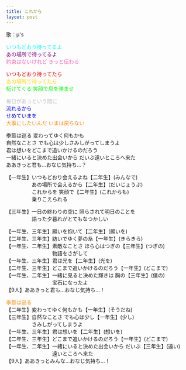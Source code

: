 ```yaml
---
title: これから
layout: post
---
```

歌：μ's

<p><font color="cyan">いつもどおり待ってるよ</font><br />
<font color="purple">あの場所で待ってるよ</font><br />
<font color="hotpink">約束はないけれど きっと伝わる</font></p>

<p><font color="red">いつもどおり待ってたら</font><br />
<font color="gold">あの場所で待ってたら</font><br />
<font color="lime">駈けてくる 笑顔で息を弾ませ</font></p>

<p><font color="silver">毎日があっという間に</font><br />
<font color="blue">流れるから<br />
せめていまを</font><br />
<font color="darkorange">大事にしたいんだ いまは戻らない</font></p>

<p>季節は巡る 変わってゆく何もかも<br />
自然なことさ でも心は少しさみしがってしまうよ<br />
君は想いをどこまで追いかけるのだろう<br />
一緒にいると決めた出会いから だいぶ遠いところへ来た<br />
ああきっと君も…おなじ気持ち…？</p>

<p>【一年生】いつもどおり会えるよね【二年生】(みんなで)<br />
　　　　　あの場所で会えるから【二年生】(だいじょうぶ)<br />
　　　　　これからを 笑顔で【二年生】(これからも)<br />
　　　　　乗りこえられる</p>

<p>【三年生】一日の終わりの空に 照らされて明日のことを<br />
　　　　　語った夕暮れがとてもなつかしい</p>

<p>【一年生、三年生】願いを抱いて【二年生】(願いを)<br />
【二年生、三年生】紡いでゆく夢の糸【一年生】(きらきら)<br />
【一年生、二年生】素敵なことさ ほら心はつぎの【三年生】(つぎの)<br />
　　　　　　　　　物語をさがして<br />
【一年生、三年生】君は光を【二年生】(光を)<br />
【二年生、三年生】どこまで追いかけるのだろう【一年生】(どこまで)<br />
【一年生、二年生】一緒に見ると決めた輝きは 胸の【三年生】(僕の)<br />
　　　　　　　　　宝石になったよ<br />
【9人】ああきっと君も…おなじ気持ち…！</p>

<p><font color="darkorange">季節は巡る</font><br />
【二年生】変わってゆく何もかも【一年生】(そうだね)<br />
【三年生】自然なことさ でも心は少し【一年生】(少し)<br />
　　　　　さみしがってしまうよ<br />
【一年生、三年生】君は想いを【二年生】(想いを)<br />
【二年生、三年生】どこまで追いかけるのだろう【一年生】(どこまで)<br />
【一年生、二年生】一緒にいると決めた出会いから だいぶ【三年生】(遠い)<br />
　　　　　　　　　遠いところへ来た<br />
【9人】ああきっとみんな…おなじ気持ち…！</p>